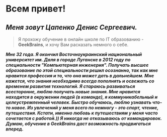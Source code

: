 # **Всем привет!**

## *Меня зовут Цапенко Денис Сергеевич.*

>Я прохожу обучение в онлайн школе по IT образованию - **GeekBrains**, и хочу Вам расказать немного о себе.

***Мне 32 года. Я окончил Восточноукраинский национальный университет им. Даля в городе Луганске в 2012 году по специальности "Компьютерная инженерия". Получать высшее образование по этой специальности решил осознанно, так как мне нравится профессия и то, что она может дать в дальнейшем. Мне кажется, что знания необходимо всегда пополнять и освежать со временем развития технологий. Я стараюсь развиваться всесторонне, люблю получать новые знания. Мне нравится находится в окружении людей (в команде), я коммуникабельный и целеустремленный человек. Быстро обучаюсь, люблю узнавать что-то новое. Из увлечений у меня всего по немногу - это спорт, чтение, путешествия. Кстати, именно любовь к путешествиям у меня часто сочетается с работой.)) Я никогда не отказываюсь от командировок. Думаю, обучение в __GeekBrains__ даст возможность продвигаться вперед.***
